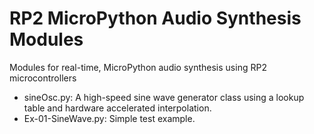 # RP2 MicroPython Audio Synthesis Modules

Modules for real-time, MicroPython audio synthesis using RP2 microcontrollers

- sineOsc.py: A high-speed sine wave generator class using a lookup table and hardware accelerated interpolation.
- Ex-01-SineWave.py: Simple test example.

